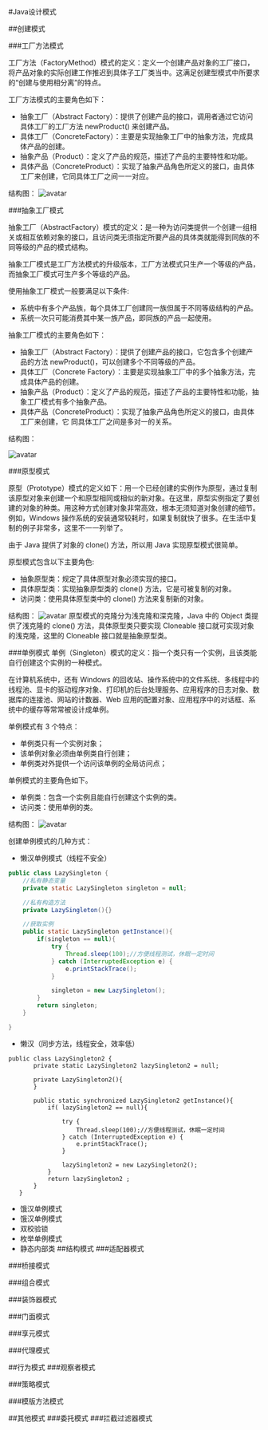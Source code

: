 #Java设计模式

##创建模式

###工厂方法模式 
  
工厂方法（FactoryMethod）模式的定义：定义一个创建产品对象的工厂接口，将产品对象的实际创建工作推迟到具体子工厂类当中。这满足创建型模式中所要求的“创建与使用相分离”的特点。 
    
工厂方法模式的主要角色如下：
* 抽象工厂（Abstract Factory）：提供了创建产品的接口，调用者通过它访问具体工厂的工厂方法 newProduct() 来创建产品。
* 具体工厂（ConcreteFactory）：主要是实现抽象工厂中的抽象方法，完成具体产品的创建。
* 抽象产品（Product）：定义了产品的规范，描述了产品的主要特性和功能。
* 具体产品（ConcreteProduct）：实现了抽象产品角色所定义的接口，由具体工厂来创建，它同具体工厂之间一一对应。
    
结构图： 
![avatar](/src/main/java/com/lancq/creational_pattern/factory/factory-method.gif)
     
###抽象工厂模式
  
抽象工厂（AbstractFactory）模式的定义：是一种为访问类提供一个创建一组相关或相互依赖对象的接口，且访问类无须指定所要产品的具体类就能得到同族的不同等级的产品的模式结构。
    
抽象工厂模式是工厂方法模式的升级版本，工厂方法模式只生产一个等级的产品，而抽象工厂模式可生产多个等级的产品。 
    
使用抽象工厂模式一般要满足以下条件:
* 系统中有多个产品族，每个具体工厂创建同一族但属于不同等级结构的产品。
* 系统一次只可能消费其中某一族产品，即同族的产品一起使用。
    
抽象工厂模式的主要角色如下：
    
* 抽象工厂（Abstract Factory）：提供了创建产品的接口，它包含多个创建产品的方法 newProduct()，可以创建多个不同等级的产品。
* 具体工厂（Concrete Factory）：主要是实现抽象工厂中的多个抽象方法，完成具体产品的创建。
* 抽象产品（Product）：定义了产品的规范，描述了产品的主要特性和功能，抽象工厂模式有多个抽象产品。
* 具体产品（ConcreteProduct）：实现了抽象产品角色所定义的接口，由具体工厂来创建，它 同具体工厂之间是多对一的关系。
    
结构图：

![avatar](/src/main/java/com/lancq/creational_pattern/factory/abstract-factory.gif)
          
###原型模式 

原型（Prototype）模式的定义如下：用一个已经创建的实例作为原型，通过复制该原型对象来创建一个和原型相同或相似的新对象。在这里，原型实例指定了要创建的对象的种类。用这种方式创建对象非常高效，根本无须知道对象创建的细节。例如，Windows 操作系统的安装通常较耗时，如果复制就快了很多。在生活中复制的例子非常多，这里不一一列举了。 

由于 Java 提供了对象的 clone() 方法，所以用 Java 实现原型模式很简单。

原型模式包含以下主要角色:
* 抽象原型类：规定了具体原型对象必须实现的接口。
* 具体原型类：实现抽象原型类的 clone() 方法，它是可被复制的对象。
* 访问类：使用具体原型类中的 clone() 方法来复制新的对象。

结构图：
![avatar](/src/main/java/com/lancq/creational_pattern/prototype.png) 
原型模式的克隆分为浅克隆和深克隆，Java 中的 Object 类提供了浅克隆的 clone() 方法，具体原型类只要实现 Cloneable 接口就可实现对象的浅克隆，这里的 Cloneable 接口就是抽象原型类。

###单例模式
单例（Singleton）模式的定义：指一个类只有一个实例，且该类能自行创建这个实例的一种模式。

在计算机系统中，还有 Windows 的回收站、操作系统中的文件系统、多线程中的线程池、显卡的驱动程序对象、打印机的后台处理服务、应用程序的日志对象、数据库的连接池、网站的计数器、Web 应用的配置对象、应用程序中的对话框、系统中的缓存等常常被设计成单例。

单例模式有 3 个特点：
* 单例类只有一个实例对象；
* 该单例对象必须由单例类自行创建；
* 单例类对外提供一个访问该单例的全局访问点；

单例模式的主要角色如下。
* 单例类：包含一个实例且能自行创建这个实例的类。
* 访问类：使用单例的类。

结构图：
![avatar](/src/main/java/com/lancq/creational_pattern/singleton.gif) 

创建单例模式的几种方式：
* 懒汉单例模式（线程不安全）
```java
public class LazySingleton {
    //私有静态变量
    private static LazySingleton singleton = null;

    //私有构造方法
    private LazySingleton(){}

    //获取实例
    public static LazySingleton getInstance(){
        if(singleton == null){
            try {
                Thread.sleep(100);//方便线程测试，休眠一定时间
            } catch (InterruptedException e) {
                e.printStackTrace();
            }

            singleton = new LazySingleton();
        }
        return singleton;
    }

}
```
* 懒汉（同步方法，线程安全，效率低）
```
public class LazySingleton2 {
       private static LazySingleton2 lazySingleton2 = null;
   
       private LazySingleton2(){
       }
   
       public static synchronized LazySingleton2 getInstance(){
           if( lazySingleton2 == null){
   
               try {
                   Thread.sleep(100);//方便线程测试，休眠一定时间
               } catch (InterruptedException e) {
                   e.printStackTrace();
               }
   
               lazySingleton2 = new LazySingleton2();
           }
           return lazySingleton2 ;
       }
   }
   ```
* 饿汉单例模式
* 饿汉单例模式
* 双校验锁
* 枚举单例模式
* 静态内部类
##结构模式
###适配器模式

###桥接模式

###组合模式

###装饰器模式

###门面模式

###享元模式

###代理模式

##行为模式
###观察者模式

###策略模式

###模版方法模式

##其他模式
###委托模式
###拦截过滤器模式
